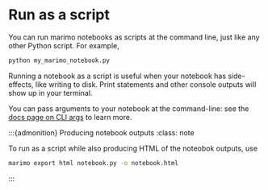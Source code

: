 # Run as a script

You can run marimo notebooks as scripts at the command line, just like
any other Python script. For example,

```bash
python my_marimo_notebook.py
```

Running a notebook as a script is useful when your notebook has side-effects,
like writing to disk. Print statements and other console outputs will show
up in your terminal.

You can pass arguments to your notebook at the command-line: see
the [docs page on CLI args](/api/cli_args.md) to learn more.



:::{admonition} Producing notebook outputs
:class: note

To run as a script while also producing HTML of the noteobok outputs, use

```bash
marimo export html notebook.py -o notebook.html
```
:::
